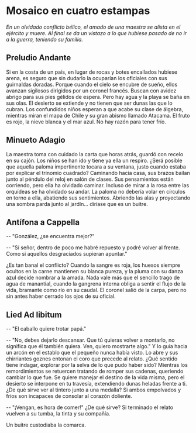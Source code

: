 # Mosaico en cuatro estampas

_En un olvidado conflicto bélico, el amado de una maestra se alista en
el ejército y muere. Al final se da un vistazo a lo que hubiese pasado
de no ir a la guerra, teniendo su familia._

## Preludio Andante

Si en la costa de un país, en lugar de rocas y botes encallados
hubiese arena, es seguro que sin dudarlo la ocuparían los oficiales
con sus guirnaldas doradas. Porque cuando el cielo se encubre de
sueño, ellos avanzan sigilosos dirigidos por un coronel francés.
Buscan con avidez abrigo para sus pies gélidos de espera. Pero hay
agua y la playa se baña en sus olas. El desierto se extiende y no
tienen que ser dunas las que lo cubran. Los confundidos niños esperan
a que acabe su clase de álgebra, mientras miran el mapa de Chile y su
gran abismo llamado Atacama. El fruto es rojo, la nieve blanca y el
mar azul. No hay razón para tener frío. 


## Minueto Adagio

La maestra toma con cuidado la carta que horas atrás, guardó con
recelo en su cajón. Los niños se han ido y tiene ya ella un respiro.
¿Será posible que aquella paloma impertinente tocara a su ventana,
justo cuando estaba por explicar el trinomio cuadrado? Caminando hacia
casa, sus brazos bailan junto al péndulo del reloj en salón de clases.
Sus pensamientos están corriendo, pero ella ha olvidado caminar.
Incluso de mirar a la rosa entre las orquídeas se ha olvidado su
andar. La paloma no debería volar en círculos en torno a ella,
abatiendo sus sentimientos. Abriendo las alas y proyectando una sombra
parda junto al jardín... diríase que es un buitre. 


## Antífona a Cappella

-- "González, ¿se encuentra mejor?"

-- "Sí señor, dentro de poco me habré repuesto y podré volver al
frente. Como si aquellos desgraciados supieran apuntar."

¿Es tan banal el conflicto? Cuando la sangre es roja, los huesos
siempre ocultos en la carne mantienen su blanca pureza, y la pluma con
su danza azul decide nombrar a la amada. Nada vale más que el sencillo
trago de agua de manantial, cuando la gangrena interna obliga a sentir
el flujo de la vida, bramante como río en su caudal. El coronel salió
de la carpa, pero no sin antes haber cerrado los ojos de su oficial. 


## Lied Ad libitum

-- "El caballo quiere trotar papá."

-- "No, debes dejarlo descansar. Que tú quieras volver a montarlo, no
significa que él también quiera. Ven, quiero mostrarte algo."  Y lo
guía hacia un arcón en el establo que el pequeño nunca había visto. Lo
abre y sus chirriantes goznes entonan el coro que precede al relato.
¿Qué sentido tiene indagar, explorar por la selva de lo que pudo haber
sido? Mientras los remordimientos se retuercen tratando de romper sus
cadenas, queriendo cambiar lo que fue. Se quiere manejar el destino de
la vida misma, pero el desierto se interpone en tu travesía,
extendiendo dunas heladas frente a ti. ¿De qué sirve ver al tintero
junto a una medalla? Si ambos empolvados y fríos son incapaces de
consolar al corazón doliente.

-- "¡Vengan, es hora de comer!" ¿De qué sirve? Si terminado el relato
vuelven a su tumba, la tinta y su compañía.

Un buitre custodiaba la comarca.
